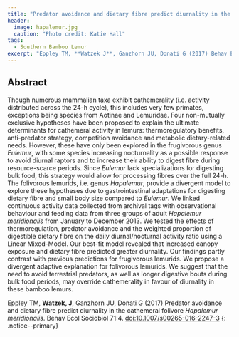 ```yaml
---
title: "Predator avoidance and dietary fibre predict diurnality in the cathemeral folivore *Hapalemur meridionalis*"
header:
  image: hapalemur.jpg
  caption: "Photo credit: Katie Hall"
tags:
  - Southern Bamboo Lemur
excerpt: "Eppley TM, **Watzek J**, Ganzhorn JU, Donati G (2017) Behav Ecol Sociobiol"
---
```


## Abstract

Though numerous mammalian taxa exhibit cathemerality (i.e. activity distributed across the 24-h cycle), this includes very few primates, exceptions being species from Aotinae and Lemuridae. Four non-mutually exclusive hypotheses have been proposed to explain the ultimate determinants for cathemeral activity in lemurs: thermoregulatory benefits, anti-predator strategy, competition avoidance and metabolic dietary-related needs. However, these have only been explored in the frugivorous genus *Eulemur*, with some species increasing nocturnality as a possible response to avoid diurnal raptors and to increase their ability to digest fibre during resource-scarce periods. Since *Eulemur* lack specializations for digesting bulk food, this strategy would allow for processing fibres over the full 24-h. The folivorous lemurids, i.e. genus *Hapalemur*, provide a divergent model to explore these hypotheses due to gastrointestinal adaptations for digesting dietary fibre and small body size compared to *Eulemur*. We linked continuous activity data collected from archival tags with observational behaviour and feeding data from three groups of adult *Hapalemur meridionalis* from January to December 2013. We tested the effects of thermoregulation, predator avoidance and the weighted proportion of digestible dietary fibre on the daily diurnal/nocturnal activity ratio using a Linear Mixed-Model. Our best-fit model revealed that increased canopy exposure and dietary fibre predicted greater diurnality. Our findings partly contrast with previous predictions for frugivorous lemurids. We propose a divergent adaptive explanation for folivorous lemurids. We suggest that the need to avoid terrestrial predators, as well as longer digestive bouts during bulk food periods, may override cathemerality in favour of diurnality in these bamboo lemurs.

Eppley TM, **Watzek, J**, Ganzhorn JU, Donati G (2017) Predator avoidance and dietary fibre predict diurnality in the cathemeral folivore *Hapalemur meridionalis*. Behav Ecol Sociobiol 71:4. [doi:10.1007/s00265-016-2247-3](https://doi.org/10.1007/s00265-016-2247-3)
{: .notice--primary}

<!-- [<i class='fa fa-file-pdf-o'></i> Download PDF](){: .btn .btn--success}
 -->